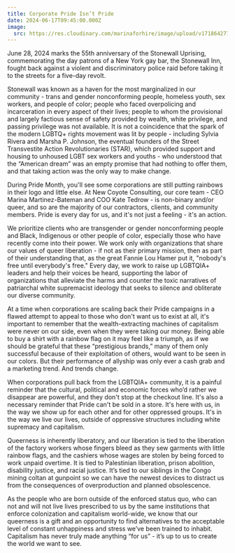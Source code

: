```yaml
---
title: Corporate Pride Isn’t Pride
date: 2024-06-17T09:45:00.000Z
image:
  src: https://res.cloudinary.com/marinaforhire/image/upload/v1718642770/new-coyote-pride-month-2024.png
---
```

June 28, 2024 marks the 55th anniversary of the Stonewall Uprising, commemorating the day patrons of a New York gay bar, the Stonewall Inn, fought back against a violent and discriminatory police raid before taking it to the streets for a five-day revolt. 

Stonewall was known as a haven for the most marginalized in our community - trans and gender nonconforming people, homeless youth, sex workers, and people of color; people who faced overpolicing and incarceration in every aspect of their lives; people to whom the provisional and largely factious sense of safety provided by wealth, white privilege, and passing privilege was not available. It is not a coincidence that the spark of the modern LGBTQ+ rights movement was lit by people - including Sylvia Rivera and Marsha P. Johnson, the eventual founders of the Street Transvestite Action Revolutionaries (STAR), which provided support and housing to unhoused LGBT sex workers and youths -  who understood that the “American dream” was an empty promise that had nothing to offer them, and that taking action was the only way to make change.

During Pride Month, you'll see some corporations are still putting rainbows in their logo and little else. At New Coyote Consulting, our core team - CEO Marina Martinez-Bateman and COO Kate Tedrow - is non-binary and/or queer, and so are the majority of our contractors, clients, and community members. Pride is every day for us, and it's not just a feeling - it's an action.

We prioritize clients who are transgender or gender nonconforming people and Black, Indigenous or other people of color, especially those who have recently come into their power. We work only with organizations that share our values of queer liberation - if not as their primary mission, then as part of their understanding that, as the great Fannie Lou Hamer put it, "nobody's free until everybody's free." Every day, we work to raise up LGBTQIA+ leaders and help their voices be heard, supporting the labor of organizations that alleviate the harms and counter the toxic narratives of patriarchal white supremacist ideology that seeks to silence and obliterate our diverse community.

At a time when corporations are scaling back their Pride campaigns in a flawed attempt to appeal to those who don't want us to exist at all, it's important to remember that the wealth-extracting machines of capitalism were never on our side, even when they were taking our money. Being able to buy a shirt with a rainbow flag on it may feel like a triumph, as if we should be grateful that these “prestigious brands,” many of them only successful because of their exploitation of others, would want to be seen in our colors. But their performance of allyship was only ever a cash grab and a marketing trend. And trends change.

When corporations pull back from the LGBTQIA+ community, it is a painful reminder that the cultural, political and economic forces who’d rather we disappear are powerful, and they don't stop at the checkout line. It's also a necessary reminder that Pride can't be sold in a store. It's here with us, in the way we show up for each other and for other oppressed groups. It's in the way we live our lives, outside of oppressive structures including white supremacy and capitalism. 

Queerness is inherently liberatory, and our liberation is tied to the liberation of the factory workers whose fingers bleed as they sew garments with little rainbow flags, and the cashiers whose wages are stolen by being forced to work unpaid overtime. It is tied to Palestinian liberation, prison abolition, disability justice, and racial justice. It’s tied to our siblings in the Congo mining coltan at gunpoint so we can have the newest devices to distract us from the consequences of overproduction and planned obsolescence. 

As the people who are born outside of the enforced status quo, who can not and will not live lives prescribed to us by the same institutions that enforce colonization and capitalism world-wide, we know that our queerness is a gift and an opportunity to find alternatives to the acceptable level of constant unhappiness and stress we’ve been trained to inhabit. Capitalism has never truly made anything “for us” - it’s up to us to create the world we want to see.
